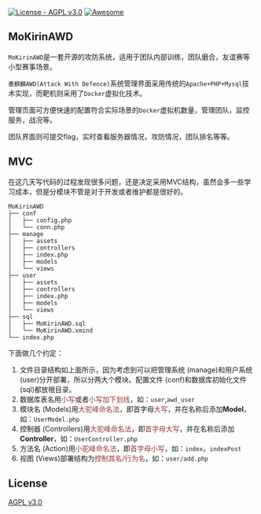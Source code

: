 [![License - AGPL v3.0](https://img.shields.io/badge/License-AGPL%20v3-blue.svg)](https://opensource.org/licenses/AGPL-3.0) 
[![Awesome](https://cdn.rawgit.com/sindresorhus/awesome/d7305f38d29fed78fa85652e3a63e154dd8e8829/media/badge.svg)](https://github.com/sindresorhus/awesome)


## MoKirinAWD

`MoKirinAWD`是一套开源的攻防系统，适用于团队内部训练，团队磨合，友谊赛等小型赛事场景。

`墨麒麟AWD(Attack With Defence)`系统管理界面采用传统的`Apache+PHP+Mysql`技术实现，而靶机则采用了`Docker`虚拟化技术。

管理页面可方便快速的配置符合实际场景的`Docker`虚拟机数量，管理团队，监控服务，战况等。

团队界面则可提交flag，实时查看服务器情况，攻防情况，团队排名等等。

## MVC

在这几天写代码的过程发现很多问题，还是决定采用MVC结构，虽然会多一些学习成本，但是分模块不管是对于开发或者维护都是很好的。

```
MoKirinAWD
├── conf
│   ├── config.php
│   └── conn.php
├── manage
│   ├── assets
│   ├── controllers
│   ├── index.php
│   ├── models
│   └── views
├── user
│   ├── assets
│   ├── controllers
│   ├── index.php
│   ├── models
│   └── views
├── sql
│   ├── MoKirinAWD.sql
│   └── MoKirinAWD.xmind
└── index.php
```

下面做几个约定：

1. 文件目录结构如上面所示，因为考虑到可以把管理系统 (manage)和用户系统 (user)分开部署，所以分两大个模块。配置文件 (conf)和数据库初始化文件 (sql)都放根目录。
2. 数据库表名用<font color="#953734">小写</font>或者<font color="#953734">小写加下划线</font>，如：`user`,`awd_user`
3. 模块名 (Models)用<font color="#953734">大驼峰命名法</font>，即首字母<font color="#953734">大写</font>，并在名称后添加**Model**，如：`UserModel.php`
4. 控制器 (Controllers)用<font color="#953734">大驼峰命名法</font>，即<font color="#953734">首字母大写</font>，并在名称后添加**Controller**，如：`UserController.php`
5. 方法名 (Action)用<font color="#953734">小驼峰命名法</font>，即<font color="#953734">首字母小写</font>，如：`index`，`indexPost`
6. 视图 (Views)部署结构为<font color="#953734">控制其名/行为名</font>，如：`user/add.php`



## License

[AGPL v3.0](https://github.com/MoKirin/MoKirinAWD/blob/master/LICENSE)